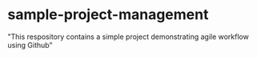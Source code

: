 # sample-project-management
"This respository contains a simple project demonstrating agile workflow using Github"
